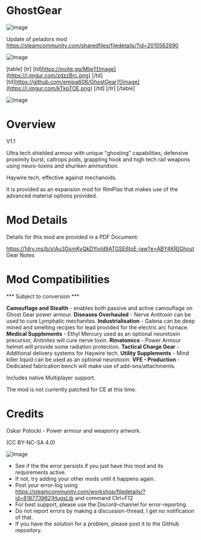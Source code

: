 # GhostGear

![Image](https://i.imgur.com/WAEzk68.png)

Update of peladors mod
https://steamcommunity.com/sharedfiles/filedetails/?id=2015562690

![Image](https://i.imgur.com/7Gzt3Rg.png)


[table]
	[tr]
		[td]https://invite.gg/Mlie]![Image](https://i.imgur.com/zdzzBrc.png)
[/td]
		[td]https://github.com/emipa606/GhostGear]![Image](https://i.imgur.com/kTkpTOE.png)
[/td]
	[/tr]
[/table]
	
![Image](https://i.imgur.com/NOW7jU1.png)


# Overview
 V1.1

Ultra tech shielded armour with unique &quot;ghosting&quot; capabilities, defensive proximity burst, caltrops pods, grappling hook and high tech rail weapons using neuro-toxins and shuriken ammunition. 

Haywire tech, effective against mechanoids.

It is provided as an expansion mod for RimPlas that makes use of the advanced material options provided.


# Mod Details


Details for this mod are provided in a PDF Document:

https://1drv.ms/b/s!Au3GsmKyQkDYivld9ATGSE6toE-jaw?e=ABY4KR]Ghost Gear Notes


# Mod Compatibilities
 *** Subject to conversion ***

**Camouflage and Stealth** - enables both passive and active camouflage on Ghost Gear power armour.
**Diseases Overhauled** - Nerve Antitoxin can be used to cure Lymphatic mechanites.
**Industrialisation** - Galena can be deep mined and smelting recipes for lead provided for the electric arc furnace.
**Medical Supplements** - Ethyl Mercury used as an optional neurotoxin precursor, Antinites will cure nerve toxin.
**Rimatomics** - Power Armour helmet will provide some radiation protection.
**Tactical Charge Gear** - Additional delivery systems for Haywire tech.
**Utility Supplements** - Mind killer liquid can be used as an optional neurotoxin.
**VFE - Production** - Dedicated fabrication bench will make use of add-ons/attachments.

Includes native Multiplayer support.

The mod is not currently patched for CE at this time.


# Credits


Oskar Potocki - Power armour and weaponry artwork.


(CC BY-NC-SA 4.0)


![Image](https://i.imgur.com/Rs6T6cr.png)



-  See if the the error persists if you just have this mod and its requirements active.
-  If not, try adding your other mods until it happens again.
-  Post your error-log using https://steamcommunity.com/workshop/filedetails/?id=818773962]HugsLib and command Ctrl+F12
-  For best support, please use the Discord-channel for error-reporting.
-  Do not report errors by making a discussion-thread, I get no notification of that.
-  If you have the solution for a problem, please post it to the GitHub repository.



